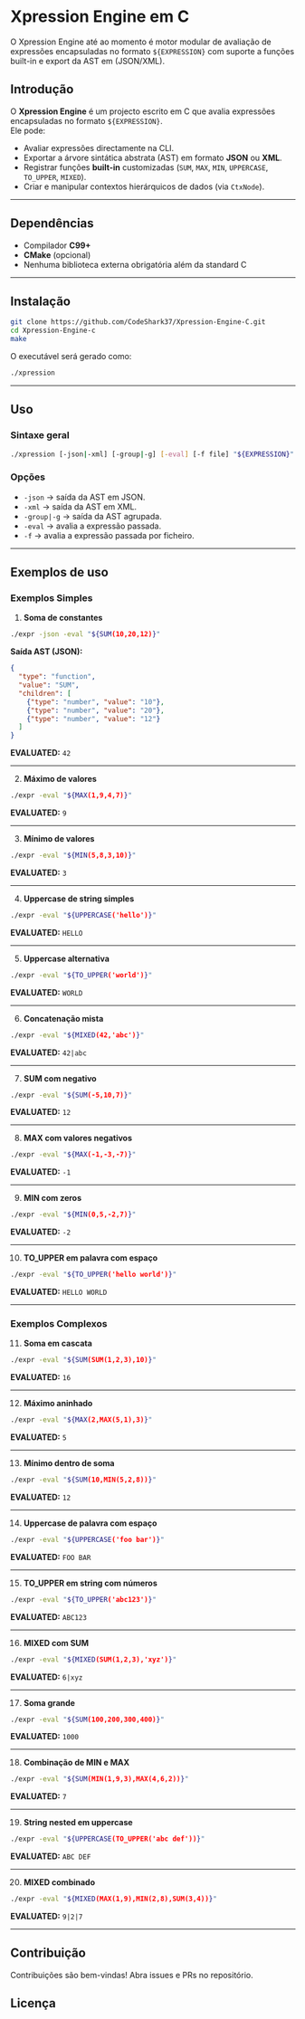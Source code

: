 # Xpression Engine em C
O Xpression Engine até ao momento é motor modular de avaliação de expressões encapsuladas no formato `${EXPRESSION}` com suporte a funções built-in e export da AST em (JSON/XML).

## Introdução
O **Xpression Engine** é um projecto escrito em C que avalia expressões encapsuladas no formato `${EXPRESSION}`.  
Ele pode:

- Avaliar expressões directamente na CLI.
- Exportar a árvore sintática abstrata (AST) em formato **JSON** ou **XML**.
- Registrar funções **built-in** customizadas (`SUM`, `MAX`, `MIN`, `UPPERCASE`, `TO_UPPER`, `MIXED`).
- Criar e manipular contextos hierárquicos de dados (via `CtxNode`).

---

## Dependências
- Compilador **C99+**
- **CMake** (opcional)
- Nenhuma biblioteca externa obrigatória além da standard C

---

## Instalação

```bash
git clone https://github.com/CodeShark37/Xpression-Engine-C.git
cd Xpression-Engine-c
make
```

O executável será gerado como:

```bash
./xpression
```

---

## Uso

### Sintaxe geral
```bash
./xpression [-json|-xml] [-group|-g] [-eval] [-f file] "${EXPRESSION}"
```

### Opções
- `-json` → saída da AST em JSON.
- `-xml` → saída da AST em XML.
- `-group|-g` → saída da AST agrupada.
- `-eval` → avalia a expressão passada.
- `-f` → avalia a expressão passada por ficheiro.


---

## Exemplos de uso

### Exemplos Simples

1. **Soma de constantes**
```bash
./expr -json -eval "${SUM(10,20,12)}"
```
**Saída AST (JSON):**
```json
{
  "type": "function",
  "value": "SUM",
  "children": [
    {"type": "number", "value": "10"},
    {"type": "number", "value": "20"},
    {"type": "number", "value": "12"}
  ]
}
```
**EVALUATED:** `42`

---

2. **Máximo de valores**
```bash
./expr -eval "${MAX(1,9,4,7)}"
```
**EVALUATED:** `9`

---

3. **Mínimo de valores**
```bash
./expr -eval "${MIN(5,8,3,10)}"
```
**EVALUATED:** `3`

---

4. **Uppercase de string simples**
```bash
./expr -eval "${UPPERCASE('hello')}"
```
**EVALUATED:** `HELLO`

---

5. **Uppercase alternativa**
```bash
./expr -eval "${TO_UPPER('world')}"
```
**EVALUATED:** `WORLD`

---

6. **Concatenação mista**
```bash
./expr -eval "${MIXED(42,'abc')}"
```
**EVALUATED:** `42|abc`

---

7. **SUM com negativo**
```bash
./expr -eval "${SUM(-5,10,7)}"
```
**EVALUATED:** `12`

---

8. **MAX com valores negativos**
```bash
./expr -eval "${MAX(-1,-3,-7)}"
```
**EVALUATED:** `-1`

---

9. **MIN com zeros**
```bash
./expr -eval "${MIN(0,5,-2,7)}"
```
**EVALUATED:** `-2`

---

10. **TO_UPPER em palavra com espaço**
```bash
./expr -eval "${TO_UPPER('hello world')}"
```
**EVALUATED:** `HELLO WORLD`

---

### Exemplos Complexos

11. **Soma em cascata**
```bash
./expr -eval "${SUM(SUM(1,2,3),10)}"
```
**EVALUATED:** `16`

---

12. **Máximo aninhado**
```bash
./expr -eval "${MAX(2,MAX(5,1),3)}"
```
**EVALUATED:** `5`

---

13. **Mínimo dentro de soma**
```bash
./expr -eval "${SUM(10,MIN(5,2,8))}"
```
**EVALUATED:** `12`

---

14. **Uppercase de palavra com espaço**
```bash
./expr -eval "${UPPERCASE('foo bar')}"
```
**EVALUATED:** `FOO BAR`

---

15. **TO_UPPER em string com números**
```bash
./expr -eval "${TO_UPPER('abc123')}"
```
**EVALUATED:** `ABC123`

---

16. **MIXED com SUM**
```bash
./expr -eval "${MIXED(SUM(1,2,3),'xyz')}"
```
**EVALUATED:** `6|xyz`

---

17. **Soma grande**
```bash
./expr -eval "${SUM(100,200,300,400)}"
```
**EVALUATED:** `1000`

---

18. **Combinação de MIN e MAX**
```bash
./expr -eval "${SUM(MIN(1,9,3),MAX(4,6,2))}"
```
**EVALUATED:** `7`

---

19. **String nested em uppercase**
```bash
./expr -eval "${UPPERCASE(TO_UPPER('abc def'))}"
```
**EVALUATED:** `ABC DEF`

---

20. **MIXED combinado**
```bash
./expr -eval "${MIXED(MAX(1,9),MIN(2,8),SUM(3,4))}"
```
**EVALUATED:** `9|2|7`

---

## Contribuição
Contribuições são bem-vindas! Abra issues e PRs no repositório.

## Licença


